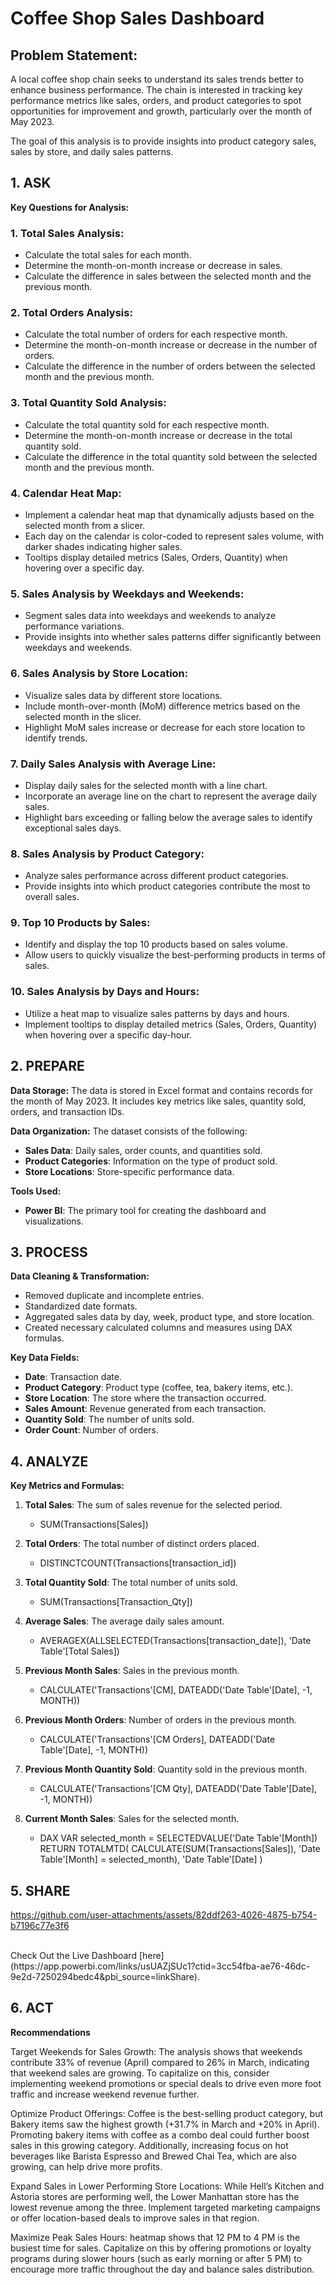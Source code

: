 # Coffee Shop Sales Dashboard
## Problem Statement:
A local coffee shop chain seeks to understand its sales trends better to enhance business performance. The chain is interested in tracking key performance metrics like sales, orders, and product categories to spot opportunities for improvement and growth, particularly over the month of May 2023.

The goal of this analysis is to provide insights into product category sales, sales by store, and daily sales patterns.

## 1. ASK

**Key Questions for Analysis:**

### 1. Total Sales Analysis:
- Calculate the total sales for each month.
- Determine the month-on-month increase or decrease in sales.
- Calculate the difference in sales between the selected month and the previous month.

### 2. Total Orders Analysis:
- Calculate the total number of orders for each respective month.
- Determine the month-on-month increase or decrease in the number of orders.
- Calculate the difference in the number of orders between the selected month and the previous month.

### 3. Total Quantity Sold Analysis:
- Calculate the total quantity sold for each respective month.
- Determine the month-on-month increase or decrease in the total quantity sold.
- Calculate the difference in the total quantity sold between the selected month and the previous month.

### 4. Calendar Heat Map:
- Implement a calendar heat map that dynamically adjusts based on the selected month from a slicer.
- Each day on the calendar is color-coded to represent sales volume, with darker shades indicating higher sales.
- Tooltips display detailed metrics (Sales, Orders, Quantity) when hovering over a specific day.

### 5. Sales Analysis by Weekdays and Weekends:
- Segment sales data into weekdays and weekends to analyze performance variations.
- Provide insights into whether sales patterns differ significantly between weekdays and weekends.

### 6. Sales Analysis by Store Location:
- Visualize sales data by different store locations.
- Include month-over-month (MoM) difference metrics based on the selected month in the slicer.
- Highlight MoM sales increase or decrease for each store location to identify trends.

### 7. Daily Sales Analysis with Average Line:
- Display daily sales for the selected month with a line chart.
- Incorporate an average line on the chart to represent the average daily sales.
- Highlight bars exceeding or falling below the average sales to identify exceptional sales days.

### 8. Sales Analysis by Product Category:
- Analyze sales performance across different product categories.
- Provide insights into which product categories contribute the most to overall sales.

### 9. Top 10 Products by Sales:
- Identify and display the top 10 products based on sales volume.
- Allow users to quickly visualize the best-performing products in terms of sales.

### 10. Sales Analysis by Days and Hours:
- Utilize a heat map to visualize sales patterns by days and hours.
- Implement tooltips to display detailed metrics (Sales, Orders, Quantity) when hovering over a specific day-hour.

## 2. PREPARE

**Data Storage:**
The data is stored in Excel format and contains records for the month of May 2023. It includes key metrics like sales, quantity sold, orders, and transaction IDs.

**Data Organization:**
The dataset consists of the following:
- **Sales Data**: Daily sales, order counts, and quantities sold.
- **Product Categories**: Information on the type of product sold.
- **Store Locations**: Store-specific performance data.

**Tools Used:**
- **Power BI**: The primary tool for creating the dashboard and visualizations.

## 3. PROCESS

**Data Cleaning & Transformation:**
- Removed duplicate and incomplete entries.
- Standardized date formats.
- Aggregated sales data by day, week, product type, and store location.
- Created necessary calculated columns and measures using DAX formulas.

**Key Data Fields:**
- **Date**: Transaction date.
- **Product Category**: Product type (coffee, tea, bakery items, etc.).
- **Store Location**: The store where the transaction occurred.
- **Sales Amount**: Revenue generated from each transaction.
- **Quantity Sold**: The number of units sold.
- **Order Count**: Number of orders.

## 4. ANALYZE

**Key Metrics and Formulas:**

1. **Total Sales**: The sum of sales revenue for the selected period.
   - SUM(Transactions[Sales])

2. **Total Orders**: The total number of distinct orders placed.
   - DISTINCTCOUNT(Transactions[transaction_id])

3. **Total Quantity Sold**: The total number of units sold.
   - SUM(Transactions[Transaction_Qty])

4. **Average Sales**: The average daily sales amount.
   - AVERAGEX(ALLSELECTED(Transactions[transaction_date]), 'Date Table'[Total Sales])

5. **Previous Month Sales**: Sales in the previous month.
   - CALCULATE('Transactions'[CM], DATEADD('Date Table'[Date], -1, MONTH))

6. **Previous Month Orders**: Number of orders in the previous month.
   - CALCULATE('Transactions'[CM Orders], DATEADD('Date Table'[Date], -1, MONTH))

7. **Previous Month Quantity Sold**: Quantity sold in the previous month.
   - CALCULATE('Transactions'[CM Qty], DATEADD('Date Table'[Date], -1, MONTH))

8. **Current Month Sales**: Sales for the selected month.
   - DAX
     VAR selected_month = SELECTEDVALUE('Date Table'[Month])
     RETURN TOTALMTD(
       CALCULATE(SUM(Transactions[Sales]), 'Date Table'[Month] = selected_month),
       'Date Table'[Date]
     )
     

## 5. SHARE

https://github.com/user-attachments/assets/82ddf263-4026-4875-b754-b7196c77e3f6

<br>
Check Out the Live Dashboard [here](https://app.powerbi.com/links/usUAZjSUc1?ctid=3cc54fba-ae76-46dc-9e2d-7250294bedc4&pbi_source=linkShare).


## 6. ACT

**Recommendations**

Target Weekends for Sales Growth:
The analysis shows that weekends contribute 33% of revenue (April) compared to 26% in March, indicating that weekend sales are growing. To capitalize on this, consider implementing weekend promotions or special deals to drive even more foot traffic and increase weekend revenue further.

Optimize Product Offerings:
Coffee is the best-selling product category, but Bakery items saw the highest growth (+31.7% in March and +20% in April). Promoting bakery items with coffee as a combo deal could further boost sales in this growing category. Additionally, increasing focus on hot beverages like Barista Espresso and Brewed Chai Tea, which are also growing, can help drive more profits.

Expand Sales in Lower Performing Store Locations:
While Hell’s Kitchen and Astoria stores are performing well, the Lower Manhattan store has the lowest revenue among the three. Implement targeted marketing campaigns or offer location-based deals to improve sales in that region.

Maximize Peak Sales Hours:
heatmap shows that 12 PM to 4 PM is the busiest time for sales. Capitalize on this by offering promotions or loyalty programs during slower hours (such as early morning or after 5 PM) to encourage more traffic throughout the day and balance sales distribution.
